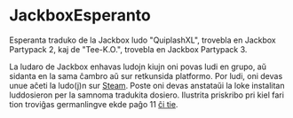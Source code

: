 # JackboxEsperanto
Esperanta traduko de la Jackbox ludo "QuiplashXL", trovebla en Jackbox Partypack 2, kaj de "Tee-K.O.", trovebla en Jackbox Partypack 3.

La ludaro de Jackbox enhavas ludojn kiujn oni povas ludi en grupo, aŭ sidanta en la sama ĉambro aŭ sur retkunsida platformo. 
Por ludi, oni devas unue aĉeti la ludo(j)n sur [Steam](https://store.steampowered.com/app/331670/The_Jackbox_Party_Pack/). Poste oni devas anstataŭi la loke instalitan luddosieron per la samnoma tradukita dosiero. Ilustrita priskribo pri kiel fari tion troviĝas germanlingve ekde paĝo 11 [ĉi tie](https://docs.google.com/document/d/1YnEnv3pKmNMpVxminEAXpk0qk3OPK4wpWUheXCFais8/edit#heading=h.xs39r85vxgyr"Instalinstrukcioj").
